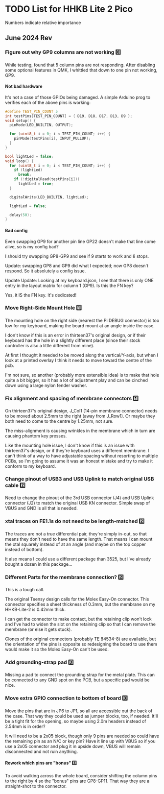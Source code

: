 # TODO List for HHKB Lite 2 Pico

Numbers indicate relative importance

## June 2024 Rev

### Figure out why GP9 columns are not working 0️⃣

While testing, found that 5 column pins are not responding. After disabling some
optional features in QMK, I whittled that down to one pin not working, GP9.

#### Not bad hardware

It's not a case of those GPIOs being damaged. A simple Arduino prog to verifies
each of the above pins is working:

```c
#define TEST_PIN_COUNT 5
int testPins[TEST_PIN_COUNT] = { D19, D18, D17, D13, D9 };
void setup() {
  pinMode(LED_BUILTIN, OUTPUT);

  for (uint8_t i = 0; i < TEST_PIN_COUNT; i++) {
    pinMode(testPins[i], INPUT_PULLUP);
  }
}

bool lightLed = false;
void loop() {
  for (uint8_t i = 0; i < TEST_PIN_COUNT; i++) {
    if (lightLed)
      break;
    if (!digitalRead(testPins[i]))
      lightLed = true;
  }

  digitalWrite(LED_BUILTIN, lightLed);

  lightLed = false;

  delay(50);
}
```

#### Bad config

Even swapping GP9 for another pin line GP22 doesn't make that line come alive,
so is my config bad?

I should try swapping GP8-GP9 and see if 9 starts to work and 8 stops.

Update: swapping GP8 and GP9 did what I expected; now GP8 doesn't respond. So it
absolutely a config issue.

Update Update: Looking at my keyboard.json, I see that there is only ONE entry
in the layout matrix for column 1 (GP9). Is this the FN key?

Yes, it IS the FN key. It's dedicated!

### Move Right-Side Mount Hole 1️⃣

The mounting hole on the right side (nearest the Pi DEBUG connector) is too low
for my keyboard, making the board mount at an angle inside the case.

I don't know if this is an error in thirteen37's original design, or if their
keyboard has the hole in a slightly different place (since their stock
controller is also a little different from mine).

At first I thought it needed to be moved along the vertical/Y-axis, but when I
look at a printed overlay I think it needs to move toward the centre of the pcb.

I'm not sure, so another (probably more extensible idea) is to make that hole
quite a bit bigger, so it has a lot of adjustment play and can be cinched down
using a large nylon fender washer.

### Fix alignment and spacing of membrane connectors 1️⃣

On thirteen37's original design, J_Col1 (14-pin membrane connector) needs to be
moved about 2.5mm to the right (away from J_Row1). Or maybe they both need to
come to the centre by 1.25mm, not sure.

The miss-alignment is causing wrinkles in the membrane which in turn are causing
phantom key presses.

Like the mounting hole issue, I don't know if this is an issue with thirteen37's
design, or if they're keyboard uses a different membrane. I can't think of a
way to have adjustable spacing without resorting to multiple PCBs, so I'm going
to assume it was an honest mistake and try to make it conform to my keyboard.

### Change pinout of USB3 and USB Uplink to match original USB cable 2️⃣

Need to change the pinout of the 3rd USB connector (J4) and USB Uplink connector
(J2) to match the original USB KN connector. Simple swap of VBUS and GND is all
that is needed.

### xtal traces on FE1.1s do not need to be length-matched 2️⃣

The traces are not a true differential pair, they're simply in-out, so that
means they don't need to have the same length. That means I can mount the xtal
squarely instead of at an angle (and maybe on the top copper instead of bottom).

It also means I could use a different package than 3525, but I've already bought
a dozen in this package...

### Different Parts for the membrane connection? 2️⃣

This is a tough call.

The original Teensy design calls for the Molex Easy-On connector. This connector
specifies a sheet thickness of 0.3mm, but the membrane on my HHKB-Lite-2 is
0.42mm thick.

I can get the connector to make contact, but the retaining clip won't lock and
I've had to widen the slot on the retaining clip so that I can remove the
membrane (or else it gets stuck).

Clones of the original connectors (probably TE 84534-8) are available, but the
orientation of the pins is opposite so redesigning the board to use them would
make it so the Molex Easy-On can't be used.

### Add grounding-strap pad 3️⃣

Missing a pad to connect the grounding strap for the metal plate. This can be
connected to any GND spot on the PCB, but a specific pad would be nice.

### Move extra GPIO connection to bottom of board 3️⃣

Move the pins that are in JP6 to JP1, so all are accessible out the back of the
case. That way they could be used as jumper blocks, too, if needed.
It'll be a tight fit for the opening, so maybe using 2.0m headers instead of
2.54mm is in order?

It will need to be a 2x05 block, though only 9 pins are needed so could have
the remaining pin as an N/C or key pin? Have it line up with VBUS so if you use
a 2x05 connector and plug it in upside down, VBUS will remain disconnected and
not ruin anything.

#### Rework which pins are "bonus" 3️⃣

To avoid walking across the whole board, consider shifting the column pins to
the right by 4 so the "bonus" pins are GP8-GP11. That way they are a
straight-shot to the connector.
